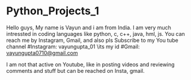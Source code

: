 # Python_Projects_1
Hello guys, My name is Vayun and i am from India.
I am very much intressted in coding languages like python, c, c++, java, hml, js.
You can reach me by Instagram, Gmail, and also pls Subscribe to my You tube channel
#Instagram: vayungupta_01 \\its my id
#Gmail: vayungupta0710@gmail.com

I am not that active on Youtube, like in posting videos and reviewing comments and stuff but can be reached on Insta, gmail.
